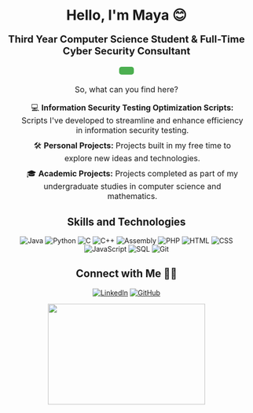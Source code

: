 <h1 align="center">Hello, I'm Maya 😊</h1>
<p align="center" style="font-size: 20px; font-weight: bold;">Third Year Computer Science Student & Full-Time Cyber Security Consultant</p>

<div align="center" style="margin: 20px;">
  <span style="background-color: #4CAF50; color: white; padding: 8px 15px; text-align: center; border-radius: 5px; display: inline-block;"></span>
</div>


<p align="center" style="font-size: 16px;">So, what can you find here?</p>
<ul style="list-style-type: none; text-align: center;">
  <li style="font-size: 16px; margin: 10px;">💻 <strong>Information Security Testing Optimization Scripts:</strong> Scripts I've developed to streamline and enhance efficiency in information security testing.</li>
  <li style="font-size: 16px; margin: 10px;">🛠️ <strong>Personal Projects:</strong> Projects built in my free time to explore new ideas and technologies.</li>
  <li style="font-size: 16px; margin: 10px;">🎓 <strong>Academic Projects:</strong> Projects completed as part of my undergraduate studies in computer science and mathematics.</li>
</ul> 

<h2 align="center">Skills and Technologies</h2>

<p align="center">
  <img src="https://img.shields.io/badge/-Java-007396?style=flat-square&logo=Java&logoColor=white" alt="Java">
  <img src="https://img.shields.io/badge/-Python-3776AB?style=flat-square&logo=Python&logoColor=white" alt="Python">
  <img src="https://img.shields.io/badge/-C-00599C?style=flat-square&logo=C&logoColor=white" alt="C">
  <img src="https://img.shields.io/badge/-C++-00599C?style=flat-square&logo=C%2B%2B&logoColor=white" alt="C++">
  <img src="https://img.shields.io/badge/-Assembly-4B0082?style=flat-square&logo=Assembly&logoColor=white" alt="Assembly">
  <img src="https://img.shields.io/badge/-PHP-777BB4?style=flat-square&logo=PHP&logoColor=white" alt="PHP">
  <img src="https://img.shields.io/badge/-HTML-E34F26?style=flat-square&logo=HTML5&logoColor=white" alt="HTML">
  <img src="https://img.shields.io/badge/-CSS-1572B6?style=flat-square&logo=CSS3&logoColor=white" alt="CSS">
  <img src="https://img.shields.io/badge/-JavaScript-F7DF1E?style=flat-square&logo=JavaScript&logoColor=black" alt="JavaScript">
  <img src="https://img.shields.io/badge/-SQL-4479A1?style=flat-square&logo=MySQL&logoColor=white" alt="SQL">
  <img src="https://img.shields.io/badge/-Git-F05032?style=flat-square&logo=Git&logoColor=white" alt="Git">
</p>


<h2 align="center">Connect with Me 🤝🏼</h2>

<p align="center">
  <a href="https://www.linkedin.com/in/maya-rom-04458b1b4/" target="_blank">
    <img src="https://img.shields.io/badge/-Maya%20Rom-blue?style=for-the-badge&logo=Linkedin&logoColor=white&link=https://linkedin.com/in/maya-rom/" alt="LinkedIn"></a>
  <a href="https://github.com/mayarom" target="_blank">
    <img src="https://img.shields.io/badge/-mayarom-black?style=for-the-badge&logo=Github&logoColor=white&link=https://github.com/mayarom/" alt="GitHub"></a>
  <br>
  
</p>

<div align="center">
    <img src="https://media.giphy.com/media/7DzlajZNY5D0I/giphy.gif" width="320" height="205">
    <p><a href="https://giphy.com/gifs/girls-weird-sassy-7DzlajZNY5D0I"></a></p>
</div>
</div>
